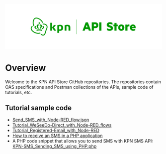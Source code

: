 [![Logo](/media/api-store-logo.png)](https://developer.kpn.com)

# Overview

Welcome to the KPN API Store GitHub repositories. The repositories contain OAS specifications and Postman collections of the APIs, sample code of tutorials, etc.

## Tutorial sample code

- [Send_SMS_with_Node-RED_flow.json](https://github.com/kpnapistore/SMS-KPN/tree/master/Tutorial_code_samples)
- [Tutorial_WeSeeDo-Direct_with_Node-RED_flows](https://github.com/kpnapistore/WeSeeDo_Direct-WeSeeDo/tree/master/Tutorial_code_samples/v1)
- [Tutorial_Registered-Email_with_Node-RED](https://github.com/kpnapistore/RegisteredE-mail-RegisteredE-mail/tree/master/Tutorial_code_samples)
- [How to receive an SMS in a PHP application](https://github.com/kpnapistore/SMS-Vonage/tree/master/Tutorial_code_samples)
- A PHP code snippet that allows you to send SMS with KPN SMS API: [KPN-SMS_Sending_SMS_using_PHP.php](https://github.com/kpnapistore/SMS-Vonage/tree/master/Tutorial_code_samples)
